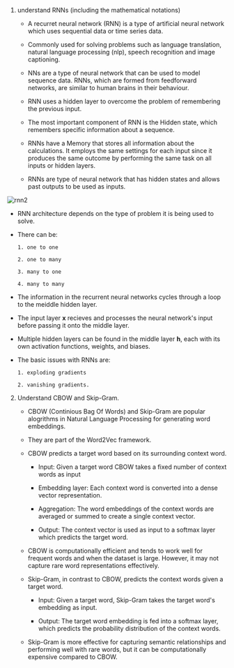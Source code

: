1. understand RNNs (including the mathematical notations)

   *  A recurret neural network (RNN) is a type of artificial neural network which uses sequential data or time series data.

   * Commonly used for solving problems such as language translation, natural language processing (nlp), speech recognition and image captioning.

   * NNs are a type of neural network that can be used to model sequence data. RNNs, which are formed from feedforward networks, are similar to human brains in their behaviour.

   * RNN uses a hidden layer to overcome the problem of remembering the previous input.

   * The most important component of RNN is the Hidden state, which remembers specific information about a sequence.

   * RNNs have a Memory that stores all information about the calculations. It employs the same settings for each input since it produces the same outcome by performing the same task on all inputs or hidden layers.

   * RNNs are type of neural network that has hidden states and allows past outputs to be used as inputs. 

![rnn2](https://github.com/aharneish/deep-learning-nlp-practice/assets/99192645/07f1d71b-fdcf-4453-801d-af64d6d50b7e)

   * RNN architecture depends on the type of problem it is being used to solve.

   * There can be:

         1. one to one

         2. one to many

         3. many to one

         4. many to many

   * The information in the recurrent neural networks cycles through a loop to the meiddle hidden layer.

   * The input layer **x** recieves and processes the neural network's input before passing it onto the middle layer.

   * Multiple hidden layers can be found in the middle layer __h__, each with its own activation functions, weights, and biases.

   * The basic issues with RNNs are:

         1. exploding gradients

         2. vanishing gradients.

2. Understand CBOW and Skip-Gram.

   * CBOW (Continious Bag Of Words) and Skip-Gram are popular alogrithms in Natural Language Processing for generating word embeddings.

   * They are part of the Word2Vec framework.

   * CBOW predicts a target word based on its surrounding context word.

      * Input: Given a target word CBOW takes a fixed number of context words as input

      * Embedding layer: Each context word is converted into a dense vector representation.

      * Aggregation: The word embeddings of the context words are averaged or summed to create a single context vector.

      * Output: The context vector is used as input to a softmax layer which predicts the target word.

   * CBOW is computationally efficient and tends to work well for frequent words and when the dataset is large. However, it may not capture rare word representations effectively.

   * Skip-Gram, in contrast to CBOW, predicts the context words given a target word. 

      * Input: Given a target word, Skip-Gram takes the target word's embedding as input.

      * Output: The target word embedding is fed into a softmax layer, which predicts the probability distribution of the context words.

   * Skip-Gram is more effective for capturing semantic relationships and performing well with rare words, but it can be computationally expensive compared to CBOW.